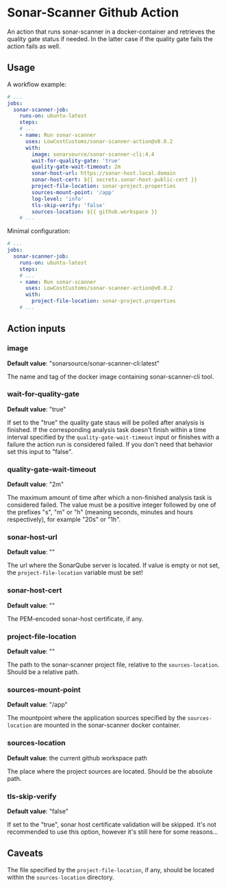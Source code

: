# Sonar-Scanner Github Action

An action that runs sonar-scanner in a docker-container and retrieves the
quality gate status if needed. In the latter case if the quality gate fails
the action fails as well.

## Usage

A workflow example:

```yaml
# ...
jobs:
  sonar-scanner-job:
    runs-on: ubuntu-latest
    steps:
    # ...
    - name: Run sonar-scanner
      uses: LowCostCustoms/sonar-scanner-action@v0.0.2
      with:
        image: sonarsource/sonar-scanner-cli:4.4
        wait-for-quality-gate: 'true'
        quality-gate-wait-timeout: 2m
        sonar-host-url: https://sonar-host.local.domain
        sonar-host-cert: ${{ secrets.sonar-host-public-cert }}
        project-file-location: sonar-project.properties
        sources-mount-point: '/app'
        log-level: 'info'
        tls-skip-verify: 'false'
        sources-location: ${{ github.workspace }}
    # ...
```

Minimal configuration:

```yaml
# ...
jobs:
  sonar-scanner-job:
    runs-on: ubuntu-latest
    steps:
    # ...
    - name: Run sonar-scanner
      uses: LowCostCustoms/sonar-scanner-action@v0.0.2
      with:
        project-file-location: sonar-project.properties
    # ...
```

## Action inputs

### image

**Default value**: "sonarsource/sonar-scanner-cli:latest"

The name and tag of the docker image containing sonar-scanner-cli tool.

### wait-for-quality-gate

**Default value**: "true"

If set to the "true" the quality gate staus will be polled after analysis is
finished. If the corresponding analysis task doesn't finish within a time
interval specified by the `quality-gate-wait-timeout` input or finishes with
a failure the action run is considered failed. If you don't need that behavior
set this input to "false".

### quality-gate-wait-timeout

**Default value**: "2m"

The maximum amount of time after which a non-finished analysis task is
considered failed. The value must be a positive integer followed by one of the
prefixes "s", "m" or "h" (meaning seconds, minutes and hours respectively), for
example "20s" or "1h".

### sonar-host-url

**Default value**: ""

The url where the SonarQube server is located. If value is empty or not set, the
`project-file-location` variable must be set!

### sonar-host-cert

**Default value**: ""

The PEM-encoded sonar-host certificate, if any.

### project-file-location

**Default value**: ""

The path to the sonar-scanner project file, relative to the `sources-location`.
Should be a relative path.

### sources-mount-point

**Default value**: "/app"

The mountpoint where the application sources specified by the `sources-location`
are mounted in the sonar-scanner docker container.

### sources-location

**Default value**: the current github workspace path

The place where the project sources are located. Should be the absolute path.

### tls-skip-verify

**Default value**: "false"

If set to the "true", sonar host certificate validation will be skipped. It's
not recommended to use this option, however it's still here for some reasons...

## Caveats

The file specified by the `project-file-location`, if any, should be located
within the `sources-location` directory.

